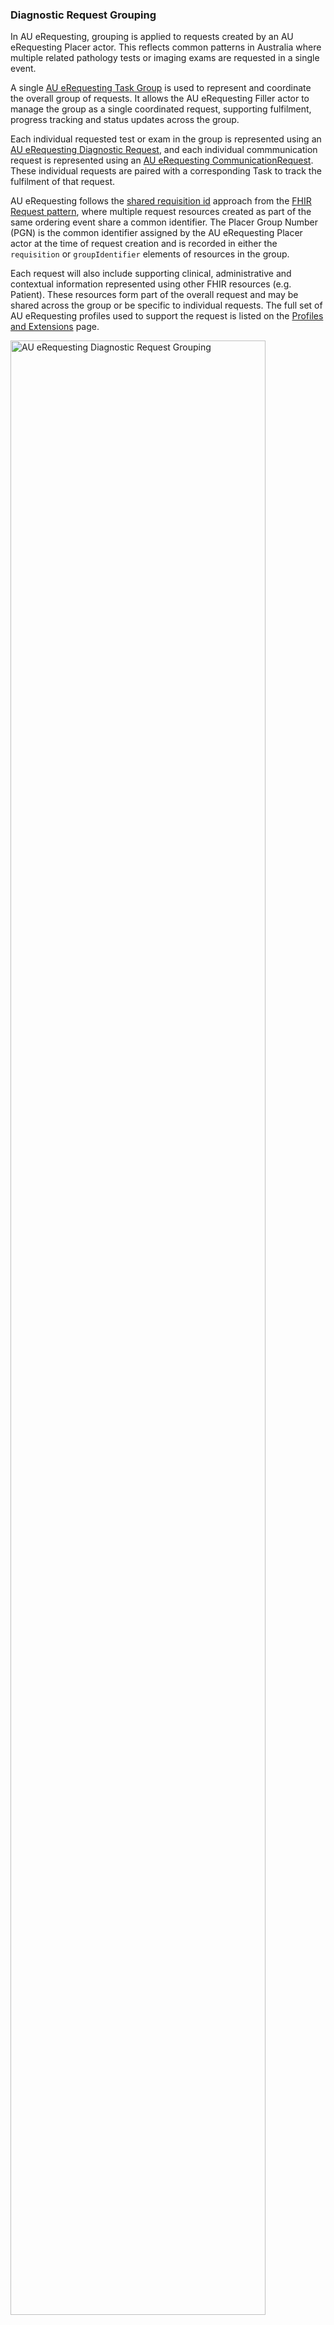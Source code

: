 ### Diagnostic Request Grouping

In AU eRequesting, grouping is applied to requests created by an AU eRequesting Placer actor. This reflects common patterns in Australia where multiple related pathology tests or imaging exams are requested in a single event.

A single [AU eRequesting Task Group](StructureDefinition-au-erequesting-task-group.html) is used to represent and coordinate the overall group of requests. It allows the AU eRequesting Filler actor to manage the group as a single coordinated request, supporting fulfilment, progress tracking and status updates across the group.
 
Each individual requested test or exam in the group is represented using an [AU eRequesting Diagnostic Request](StructureDefinition-au-erequesting-diagnosticrequest.html), and each individual commmunication request is represented using an [AU eRequesting CommunicationRequest](StructureDefinition-au-erequesting-communicationrequest.html). These individual requests are paired with a corresponding Task to track the fulfilment of that request.

AU eRequesting follows the [shared requisition id](https://hl7.org/fhir/request.html#requisitionid) approach from the [FHIR Request pattern](https://hl7.org/fhir/request.html), where multiple request resources created as part of the same ordering event share a common identifier. The Placer Group Number (PGN) is the common identifier assigned by the AU eRequesting Placer actor at the time of request creation and is recorded in either the `requisition` or `groupIdentifier` elements of resources in the group.
 
Each request will also include supporting clinical, administrative and contextual information represented using other FHIR resources (e.g. Patient). These resources form part of the overall request and may be shared across the group or be specific to individual requests. The full set of AU eRequesting profiles used to support the request is listed on the [Profiles and Extensions](profiles-and-extensions.html) page. 

 <div> 
    <img src="erequesting-group.svg" alt="AU eRequesting Diagnostic Request Grouping" style="width:90%"/>
  </div>
*Figure 1: AU eRequesting diagnostic request grouping*

#### Request Group Guidance
- An [AU eRequesting Task Group](StructureDefinition-au-erequesting-task-group.html) **SHALL** always be created, including when there is only a single request for a test or exam. This ensures consistent implementation and uniform processing by the AU eRequesting Filler actor. A task group:
  - Is used to manage the group as a single coordinated request
  - Is assigned the Placer Group Number (PGN) in `Task.groupIdentifier` by the AU eRequesting Placer actor to logically associate all requests in the order 
  - Is identified by the `Task.meta.tag` of "fulfilment-task-group"
- Each task request in the group:
  - Supports fulfilment tracking of a request and is implemented using the relevant Task profile:
    - [AU eRequesting Task Diagnostic Request](StructureDefinition-au-erequesting-task-diagnosticrequest.html)
    - [AU eRequesting Task Communication Request](StructureDefinition-au-erequesting-task-communicationrequest.html)
  - Uses `Task.focus` to reference the specific diagnostic request of which fulfilment is being tracked
  - Uses `Task.partOf` to reference the [AU eRequesting Task Group](StructureDefinition-au-erequesting-task-group.html)
  - Is assigned the Placer Group Number (PGN) in `Task.groupIdentifier`
  - Is identified by the `Task.meta.tag` of "fulfilment-task"
- Each diagnostic request in the group:
  - Represents a request for a single test or exam and is implemented using the relevant ServiceRequest profile:
    - [AU eRequesting Pathology Request](StructureDefinition-au-erequesting-servicerequest-path.html)
    - [AU eRequesting Imaging Request](StructureDefinition-au-erequesting-servicerequest-imag.html)
  - Is assigned the Placer Group Number (PGN) in `ServiceRequest.requisition`
  - Is assigned an optional `ServiceRequest.displaySequence` that reflects the visual order or sequence of diagnostic requests within the group as they appear on a paper request form
- Each communication request in the group:
  - Represents a single communication request and is implemented using the relevant CommunicationRequest profile:
    - [AU eRequesting CommunicationRequest CopyTo](StructureDefinition-au-erequesting-communicationrequest-copyto.html)
    - [AU eRequesting CommunicationRequest Patient](StructureDefinition-au-erequesting-communicationrequest-patient.html)
    - [AU eRequesting CommunicationRequest Urgent Provider](StructureDefinition-au-erequesting-communicationrequest-urgentprovider.html)
  - Is assigned the Placer Group Number (PGN) in `CommunicationRequest.groupIdentifier`

### Implementation Considerations

This section highlights aspects for implementers to consider when designing and developing AU eRequesting solutions.

#### Human-Readable Narrative

It is recommended that FHIR resources exchanged as part of AU eRequesting include a human-readable narrative in the text element, in line with the best practice guidelines provided in the [FHIR DomainResource specification](https://hl7.org/fhir/R4/domainresource.html).  When a resource lacks narrative, only systems that fully understand the structured content can safely display it to a user. Including a human-readable narrative strengthens the ecosystem and supports more flexible use of the data across different systems.

#### Transaction Bundles

In AU eRequesting, an order typically involves multiple related FHIR resources. To help ensure consistent linkage and referential integrity across these related resources, AU eRequesting Placer actors could consider using a FHIR [Bundle](https://hl7.org/fhir/R4/bundle.html) of type `transaction` to create the resources on the server as part of a single atomic transaction. This means all resources in the request are either created successfully or rejected together which aligns with [FHIR transaction processing rules](https://hl7.org/fhir/R4/http.html#trules) and the [FHIR Request pattern](https://hl7.org/fhir/R4/request.html).

If a transaction Bundle is not used, the sequence in which resources are created to satisfy dependencies and uphold referential integrity needs to be carefully considered. This consideration is particularly important for the [AU eRequesting Task Group](StructureDefinition-au-erequesting-task-group.html), which serves as the entry point for AU eRequesting Filler actors to find and manage fulfilment tasks for the same request.

#### Workflow Event Tracking
AU eRequesting Placer, Filler, and Patient actors are likely to need to discover and monitor changes to key resources throughout the diagnostic request and fulfilment lifecycle. See the [AU eRequesting Workflow Guidance](workflow.html) page.

FHIR provides mechanisms that enable client systems to monitor resource changes and can be used track the status and progression of requests through the fulfilment workflow. These include:
- [Polling](https://hl7.org/fhir/exchanging-polling.html): clients periodically query the server using search parameters to find and track updates.
- [Subscriptions](https://hl7.org/fhir/R4/subscription.html): clients register a Subscription to receive notifications when resources matching specific criteria are created or updated, using the FHIR Subscriptions framework. 

#### References

FHIR supports multiple [Reference](https://hl7.org/fhir/references.html) types when referencing other resources. 

Each reference type has implications for interoperability, resolution, and system behaviour. When referencing demographic resources such as Patient, PractitionerRole, Practitioner and Organization, additional considerations also apply:
- Ownership: which system is responsible for creating and maintaining the resource
- Scope: whether resources are unique per request, per organisation, or across systems
- Updates: implications of updating referenced resources in relation to existing requests

These considerations affect how references are used and handled within and across systems. AU eRequesting Release 1 does not constrain how references are used. Implementers need to be aware of the implications of how references are used within their implementation context.

